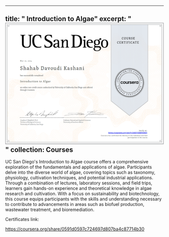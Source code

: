 
---
title: " Introduction to Algae"
excerpt: " <br/><img src='/images/int algae.png'>"
collection: Courses
---


UC San Diego's Introduction to Algae course offers a comprehensive exploration of the fundamentals and applications of algae. Participants delve into the diverse world of algae, covering topics such as taxonomy, physiology, cultivation techniques, and potential industrial applications. Through a combination of lectures, laboratory sessions, and field trips, learners gain hands-on experience and theoretical knowledge in algae research and cultivation. With a focus on sustainability and biotechnology, this course equips participants with the skills and understanding necessary to contribute to advancements in areas such as biofuel production, wastewater treatment, and bioremediation.

Certificates link:

https://coursera.org/share/0591d0597c724697d807ba4c87714b30
